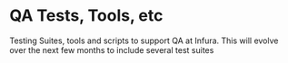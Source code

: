 # QA Tests, Tools, etc
Testing Suites, tools and scripts to support QA at Infura.
This will evolve over the next few months to include several test suites 
